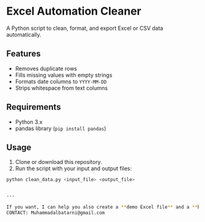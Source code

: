 # Excel Automation Cleaner

A Python script to clean, format, and export Excel or CSV data automatically.

## Features

- Removes duplicate rows  
- Fills missing values with empty strings  
- Formats date columns to `YYYY-MM-DD`  
- Strips whitespace from text columns  

## Requirements

- Python 3.x  
- pandas library (`pip install pandas`)

## Usage

1. Clone or download this repository.  
2. Run the script with your input and output files:

```bash
python clean_data.py <input_file> <output_file>


---

If you want, I can help you also create a **demo Excel file** and a **before & after PDF** to showcase your work — just ask!
CONTACT: Muhammadalbatarni@gmail.com
